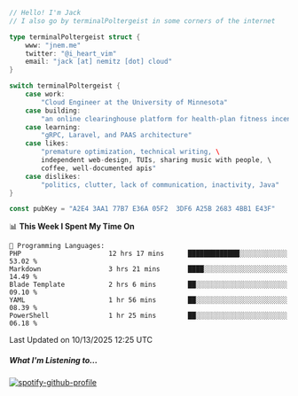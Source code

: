 ```go
// Hello! I'm Jack
// I also go by terminalPoltergeist in some corners of the internet

type terminalPoltergeist struct {
    www: "jnem.me"
    twitter: "@i_heart_vim"
    email: "jack [at] nemitz [dot] cloud"
}

switch terminalPoltergeist {
    case work:
        "Cloud Engineer at the University of Minnesota"
    case building:
        "an online clearinghouse platform for health-plan fitness incentive programs"
    case learning:
        "gRPC, Laravel, and PAAS architecture"
    case likes:
        "premature optimization, technical writing, \
        independent web-design, TUIs, sharing music with people, \
        coffee, well-documented apis"
    case dislikes:
        "politics, clutter, lack of communication, inactivity, Java"
}

const pubKey = "A2E4 3AA1 77B7 E36A 05F2  3DF6 A25B 2683 4BB1 E43F"
```

<!--START_SECTION:waka-->
📊 **This Week I Spent My Time On** 

```text
💬 Programming Languages: 
PHP                      12 hrs 17 mins      █████████████░░░░░░░░░░░░   53.02 % 
Markdown                 3 hrs 21 mins       ████░░░░░░░░░░░░░░░░░░░░░   14.49 % 
Blade Template           2 hrs 6 mins        ██░░░░░░░░░░░░░░░░░░░░░░░   09.10 % 
YAML                     1 hr 56 mins        ██░░░░░░░░░░░░░░░░░░░░░░░   08.39 % 
PowerShell               1 hr 25 mins        ██░░░░░░░░░░░░░░░░░░░░░░░   06.18 % 
```


 Last Updated on 10/13/2025 12:25 UTC
<!--END_SECTION:waka-->

##### What I'm Listening to...

[![spotify-github-profile](https://jnem.me/listening-item?maxAge=2592000)](https://jnem.me/listening)
